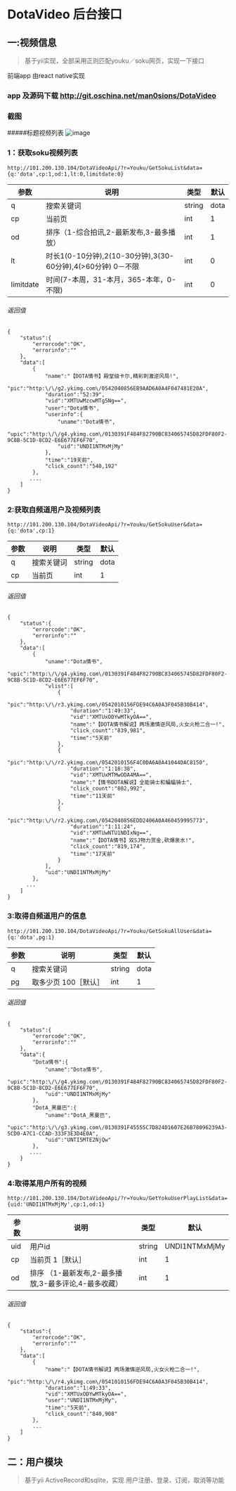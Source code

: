 # DotaVideo 后台接口

##  一:视频信息
> 基于yii实现，全部采用正则匹配youku／soku网页，实现一下接口

前端app 由react native实现
### app 及源码下载  http://git.oschina.net/man0sions/DotaVideo
### 截图

#####标题视频列表
![image](http://wx.wefi.com.cn/images/d1.jpg)

###  1：获取soku视频列表



```
http://101.200.130.104/DotaVideoApi/?r=Youku/GetSokuList&data={q:'dota',cp:1,od:1,lt:0,limitdate:0}
```


参数 | 说明|类型|默认
---|---|---|---
q | 搜索关键词|string|dota
cp | 当前页|int|1
od | 排序（1-综合拍讯,2-最新发布,3-最多播放）|int|1
lt | 时长1(0-10分钟),2(10-30分钟),3(30-60分钟),4(>60分钟) 0－不限|int|0
limitdate | 时间(7-本周，31-本月，365-本年，0-不限)|int|0

###### 返回值


```
{
    "status":{
        "errorcode":"OK",
        "errorinfo":""
    },
    "data":[
        {
            "name":"【DOTA情书】殿堂级卡尔,精彩刺激逆风局!",
            "pic":"http:\/\/g2.ykimg.com\/0542040856EB9AAD6A0A4F047481E20A",
            "duration":"52:39",
            "vid":"XMTUwMzcwMTg5Ng==",
            "user":"Dota情书",
            "userinfo":{
                "uname":"Dota情书",
                "upic":"http:\/\/g4.ykimg.com\/0130391F484F82790BC834065745D82FDF80F2-9C8B-5C1D-8CD2-E6E677EF6F70",
                "uid":"UNDI1NTMxMjMy"
            },
            "time":"19天前",
            "click_count":"540,192"
        },
       ....
    ]
}
```



### 2:获取自频道用户及视频列表

```
http://101.200.130.104/DotaVideoApi/?r=Youku/GetSokuUser&data={q:'dota',cp:1}
```
参数 | 说明|类型|默认
---|---|---|---
q | 搜索关键词|string|dota
cp | 当前页|int|1

###### 返回值


```
{
    "status":{
        "errorcode":"OK",
        "errorinfo":""
    },
    "data":[
        {
            "uname":"Dota情书",
            "upic":"http:\/\/g4.ykimg.com\/0130391F484F82790BC834065745D82FDF80F2-9C8B-5C1D-8CD2-E6E677EF6F70",
            "vlist":[
                {
                    "pic":"http:\/\/r3.ykimg.com\/0542010156FDE94C6A0A3F045B30B414",
                    "duration":"1:49:33",
                    "vid":"XMTUxODYwMTkyOA==",
                    "name":"【DOTA情书解说】两场激情逆风局,火女火枪二合一!",
                    "click_count":"839,981",
                    "time":"5天前"
                },
                {
                    "pic":"http:\/\/r2.ykimg.com\/0542010156F4C0DA6A0A41044DAC8150",
                    "duration":"1:18:38",
                    "vid":"XMTUxMTMwODA4MA==",
                    "name":"【情书DOTA解说】全能骑士和蝙蝠骑士",
                    "click_count":"802,992",
                    "time":"11天前"
                },
                {
                    "pic":"http:\/\/r2.ykimg.com\/0542040856EDD2406A0A460459995773",
                    "duration":"1:11:24",
                    "vid":"XMTUwNTU1NDIxNg==",
                    "name":"【DOTA情书】双SJ物力赏金,砍爆泉水!",
                    "click_count":"819,174",
                    "time":"17天前"
                }
            ],
            "uid":"UNDI1NTMxMjMy"
        },
      ...
    ]
}
```


### 3:取得自频道用户的信息


```
http://101.200.130.104/DotaVideoApi/?r=Youku/GetSokuAllUser&data={q:'dota',pg:1}
```

参数 | 说明|类型|默认
---|---|---|---
q | 搜索关键词|string|dota
pg | 取多少页 100［默认］|int|1

###### 返回值


```
{
    "status":{
        "errorcode":"OK",
        "errorinfo":""
    },
    "data":{
        "Dota情书":{
            "uname":"Dota情书",
            "upic":"http:\/\/g4.ykimg.com\/0130391F484F82790BC834065745D82FDF80F2-9C8B-5C1D-8CD2-E6E677EF6F70",
            "uid":"UNDI1NTMxMjMy"
        },
        "DotA_黑曼巴":{
            "uname":"DotA_黑曼巴",
            "upic":"http:\/\/g3.ykimg.com\/0130391F45555C7D824D1607E26B78096239A3-5CD0-A7C1-CCAD-333F3E3D4E0A",
            "uid":"UNTI5MTE2NjQw"
        },
       ....
    }
}
```


### 4:取得某用户所有的视频


```
http://101.200.130.104/DotaVideoApi/?r=Youku/GetYokuUserPlayList&data={uid:'UNDI1NTMxMjMy',cp:1,od:1}
```

参数 | 说明|类型|默认
---|---|---|---
uid | 用户id |string|UNDI1NTMxMjMy
cp | 当前页 1［默认］|int|1
od | 排序 （1-最新发布,2-最多播放,3-最多评论,4-最多收藏）|int|1

###### 返回值

```
{
    "status":{
        "errorcode":"OK",
        "errorinfo":""
    },
    "data":[
        {
            "name":"【DOTA情书解说】两场激情逆风局,火女火枪二合一!",
            "pic":"http:\/\/r4.ykimg.com\/0541010156FDE94C6A0A3F045B30B414",
            "duration":"1:49:33",
            "vid":"XMTUxODYwMTkyOA==",
            "user":"UNDI1NTMxMjMy",
            "time":"5天前",
            "click_count":"840,908"
        },
        ...
    ]
}
```

## 二：用户模块
> 基于yii ActiveRecord和sqlite，实现 用户注册、登录、订阅，取消等功能



